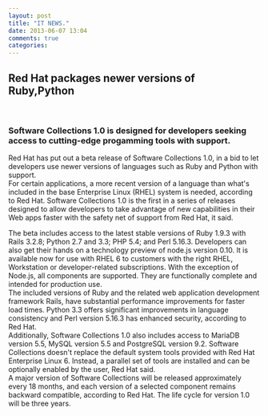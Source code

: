 ```yaml
---
layout: post
title: "IT NEWS."
date: 2013-06-07 13:04
comments: true
categories: 
---
```

<html>
<body>
<h2>Red Hat packages newer versions of Ruby,Python </h2>
<br>
<h3>Software Collections 1.0 is designed for developers seeking access to cutting-edge progamming tools with support.</h3>
<p>Red Hat has put out a beta release of Software Collections 1.0, in a bid to let developers use newer versions of languages such as Ruby and Python with support.<br>
For certain applications, a more recent version of a language than what's included in the base Enterprise Linux (RHEL) system is needed, according to Red Hat. Software Collections 1.0 is the first in a series of releases designed to allow developers to take advantage of new capabilities in their Web apps faster with the safety net of support from Red Hat, it said.</p>
<p>The beta includes access to the latest stable versions of Ruby 1.9.3 with Rails 3.2.8; Python 2.7 and 3.3; PHP 5.4; and Perl 5.16.3. Developers can also get their hands on a technology preview of node.js version 0.10. It is available now for use with RHEL 6 to customers with the right RHEL, Workstation or developer-related subscriptions. With the exception of Node.js, all components are supported. They are functionally complete and intended for production use.<br>
The included versions of Ruby and the related web application development framework Rails, have substantial performance improvements for faster load times. Python 3.3 offers significant improvements in language consistency and Perl version 5.16.3 has enhanced security, according to Red Hat.<br>
Additionally, Software Collections 1.0 also includes access to MariaDB version 5.5, MySQL version 5.5 and PostgreSQL version 9.2. Software Collections doesn't replace the default system tools provided with Red Hat Enterprise Linux 6. Instead, a parallel set of tools are installed and can be optionally enabled by the user, Red Hat said.<br>
A major version of Software Collections will be released approximately every 18 months, and each version of a selected component remains backward compatible, according to Red Hat. The life cycle for version 1.0 will be three years.
</p>
</body>
</html>

